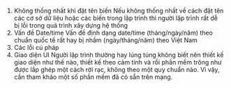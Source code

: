 1. Không thống nhất khi đặt tên biến
Nếu không thống nhất về cách đặt tên các cơ sở dữ liệu hoặc các biến trong lập trình thì người lập trình rất dễ bị lỗi trong quá trình xây dựng hệ thống
2. Vấn đề Date/time
Vấn đề định dạng date/time (tháng/ngày/năm) theo chuẩn quốc tế rất hay bị nhầm (ngày/tháng/năm) theo Việt Nam
3. Các lỗi cú pháp
4. Giao diện UI
Người lập trình thường hay lúng túng không biết nên thiết kế giao diện như thế nào, thiết kế theo cảm tính và rồi phần mềm trông như được lắp ghép một cách rời rạc, không theo một quy chuẩn nào. Vì vậy, cần tham khảo một số phần mềm đã có sẵn trên mạng.
